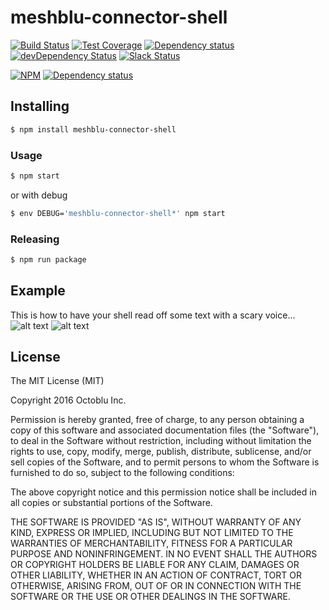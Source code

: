 # meshblu-connector-shell

[![Build Status](https://travis-ci.org/octoblu/meshblu-connector-shell.svg?branch=master)](https://travis-ci.org/octoblu/meshblu-connector-shell)
[![Test Coverage](https://codecov.io/gh/octoblu/meshblu-connector-shell/branch/master/graph/badge.svg)](https://codecov.io/gh/octoblu/meshblu-connector-shell)
[![Dependency status](http://img.shields.io/david/octoblu/meshblu-connector-shell.svg?style=flat)](https://david-dm.org/octoblu/meshblu-connector-shell)
[![devDependency Status](http://img.shields.io/david/dev/octoblu/meshblu-connector-shell.svg?style=flat)](https://david-dm.org/octoblu/meshblu-connector-shell#info=devDependencies)
[![Slack Status](http://community-slack.octoblu.com/badge.svg)](http://community-slack.octoblu.com)

[![NPM](https://nodei.co/npm/meshblu-connector-shell.svg?style=flat)](https://npmjs.org/package/meshblu-connector-shell)
[![Dependency status](http://img.shields.io/david/octoblu/meshblu-connector-shell.svg?style=flat)](https://david-dm.org/octoblu/meshblu-connector-shell)


## Installing

```bash
$ npm install meshblu-connector-shell
```

### Usage

```bash
$ npm start
```

or with debug

```bash
$ env DEBUG='meshblu-connector-shell*' npm start
```

### Releasing

```bash
$ npm run package
```

## Example
This is how to have your shell read off some text with a scary voice...
![alt text](http://i.imgur.com/M4zYc0t.png)
![alt text](http://i.imgur.com/ANICRTJ.png)

## License

The MIT License (MIT)

Copyright 2016 Octoblu Inc.

Permission is hereby granted, free of charge, to any person obtaining a copy
of this software and associated documentation files (the "Software"), to deal
in the Software without restriction, including without limitation the rights
to use, copy, modify, merge, publish, distribute, sublicense, and/or sell
copies of the Software, and to permit persons to whom the Software is
furnished to do so, subject to the following conditions:

The above copyright notice and this permission notice shall be included in
all copies or substantial portions of the Software.

THE SOFTWARE IS PROVIDED "AS IS", WITHOUT WARRANTY OF ANY KIND, EXPRESS OR
IMPLIED, INCLUDING BUT NOT LIMITED TO THE WARRANTIES OF MERCHANTABILITY,
FITNESS FOR A PARTICULAR PURPOSE AND NONINFRINGEMENT. IN NO EVENT SHALL THE
AUTHORS OR COPYRIGHT HOLDERS BE LIABLE FOR ANY CLAIM, DAMAGES OR OTHER
LIABILITY, WHETHER IN AN ACTION OF CONTRACT, TORT OR OTHERWISE, ARISING FROM,
OUT OF OR IN CONNECTION WITH THE SOFTWARE OR THE USE OR OTHER DEALINGS IN
THE SOFTWARE.
